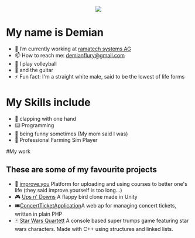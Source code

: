 <div align="center">
<img src="https://media1.giphy.com/media/xTiIzJSKB4l7xTouE8/giphy.gif?cid=6c09b9527cffba2fa92b6e2bc56df7cebd66dbbfc6212aee&ep=v1_internal_gifs_gifId&rid=giphy.gif&ct=g">
</div>

# My name is Demian

- 🔭 I’m currently working at [ramatech systems AG](https://ramatech.ch/index.php/en/)
- 📫 How to reach me: demianflury@gmail.com
- 🏐 I play volleyball
- 🎸 and the guitar
- ⚡ Fun fact: I'm a straight white male, said to be the lowest of life forms
  
# My Skills include

- 👏 clapping with one hand
- ⌨️ Programming
- 🤡 being funny sometimes (My mom said I was)
- 🚜 Professional Farming Sim Player


#My work
## These are some of my favourite projects

- 👑 [improve.you]() Platform for uploading and using courses to better one's life (they said improve.yourself is too long...)
- 🎮 [Ups n' Downs]() A flappy bird clone made in Unity
- 🎟[ConcertTicketApplication](https://github.com/DemianFlury/Concert-ticket-application)A web ap for managing concert tickets, written in plain PHP
- 🃏 [Star Wars Quartett]() A console based super trumps game featuring star wars characters. Made with C++ using structures and linked lists.